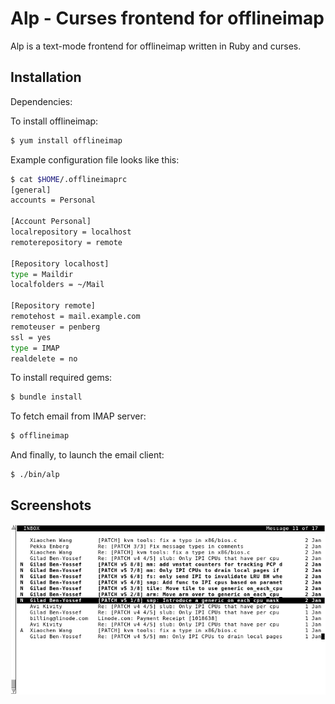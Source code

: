 Alp - Curses frontend for offlineimap
=====================================

Alp is a text-mode frontend for offlineimap written in Ruby and curses.

Installation
------------

Dependencies:

To install offlineimap:

~~~ sh
$ yum install offlineimap
~~~

Example configuration file looks like this:

~~~ sh
$ cat $HOME/.offlineimaprc 
[general]
accounts = Personal

[Account Personal]
localrepository = localhost
remoterepository = remote

[Repository localhost]
type = Maildir
localfolders = ~/Mail

[Repository remote]
remotehost = mail.example.com
remoteuser = penberg
ssl = yes
type = IMAP
realdelete = no
~~~

To install required gems:

~~~ sh
$ bundle install
~~~

To fetch email from IMAP server:

~~~ sh
$ offlineimap
~~~

And finally, to launch the email client:

~~~ sh
$ ./bin/alp
~~~

Screenshots
-----------

![alt text](https://github.com/penberg/alp/raw/master/www/alp-inbox-screenshot.png "Inbox")
